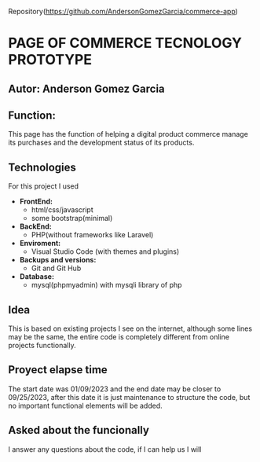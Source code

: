 Repository(https://github.com/AndersonGomezGarcia/commerce-app)
# PAGE OF COMMERCE TECNOLOGY PROTOTYPE

## Autor: Anderson Gomez Garcia

## Function:
This page has the function of helping a digital product commerce manage its purchases and the development status of its products.

## Technologies
For this project I used 

 - **FrontEnd:** 
	 - html/css/javascript
	 - some bootstrap(minimal)
 - **BackEnd:**
	 - PHP(without frameworks like Laravel)
 - **Enviroment:**
	 - Visual Studio Code (with themes and plugins)
 - **Backups and versions:**
	 - Git and Git Hub
 - **Database:**
	 - mysql(phpmyadmin) with mysqli library of php

## Idea
This is based on existing projects I see on the internet, although some lines may be the same, the entire code is completely different from online projects functionally.
## Proyect elapse time
The start date was 01/09/2023 and the end date may be closer to 09/25/2023, after this date it is just maintenance to structure the code, but no important functional elements will be added.
## Asked about the funcionally
I answer any questions about the code, if I can help us I will

